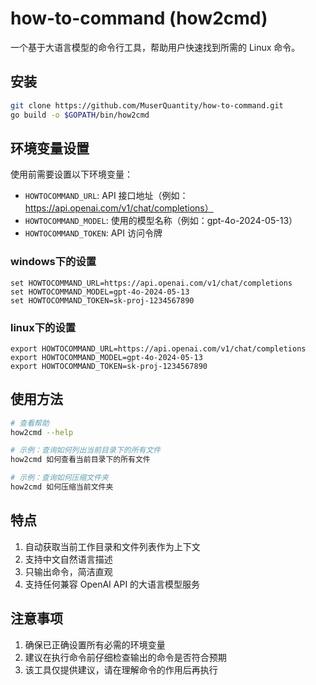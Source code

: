 # how-to-command (how2cmd)

一个基于大语言模型的命令行工具，帮助用户快速找到所需的 Linux 命令。

## 安装

```bash
git clone https://github.com/MuserQuantity/how-to-command.git
go build -o $GOPATH/bin/how2cmd
```

## 环境变量设置

使用前需要设置以下环境变量：

- `HOWTOCOMMAND_URL`: API 接口地址（例如：https://api.openai.com/v1/chat/completions）
- `HOWTOCOMMAND_MODEL`: 使用的模型名称（例如：gpt-4o-2024-05-13）
- `HOWTOCOMMAND_TOKEN`: API 访问令牌

### windows下的设置
```
set HOWTOCOMMAND_URL=https://api.openai.com/v1/chat/completions
set HOWTOCOMMAND_MODEL=gpt-4o-2024-05-13
set HOWTOCOMMAND_TOKEN=sk-proj-1234567890
```

### linux下的设置
```
export HOWTOCOMMAND_URL=https://api.openai.com/v1/chat/completions
export HOWTOCOMMAND_MODEL=gpt-4o-2024-05-13
export HOWTOCOMMAND_TOKEN=sk-proj-1234567890
```

## 使用方法

```bash
# 查看帮助
how2cmd --help

# 示例：查询如何列出当前目录下的所有文件
how2cmd 如何查看当前目录下的所有文件

# 示例：查询如何压缩文件夹
how2cmd 如何压缩当前文件夹
```

## 特点

1. 自动获取当前工作目录和文件列表作为上下文
2. 支持中文自然语言描述
3. 只输出命令，简洁直观
4. 支持任何兼容 OpenAI API 的大语言模型服务

## 注意事项

1. 确保已正确设置所有必需的环境变量
2. 建议在执行命令前仔细检查输出的命令是否符合预期
3. 该工具仅提供建议，请在理解命令的作用后再执行

